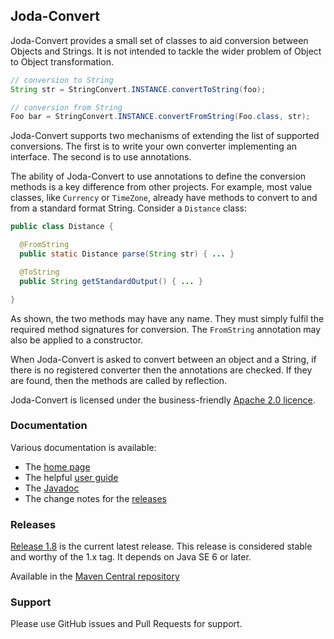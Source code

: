 Joda-Convert
------------

Joda-Convert provides a small set of classes to aid conversion between Objects and Strings.
It is not intended to tackle the wider problem of Object to Object transformation.

```java
// conversion to String
String str = StringConvert.INSTANCE.convertToString(foo);

// conversion from String
Foo bar = StringConvert.INSTANCE.convertFromString(Foo.class, str);
```

Joda-Convert supports two mechanisms of extending the list of supported conversions.
The first is to write your own converter implementing an interface.
The second is to use annotations.

The ability of Joda-Convert to use annotations to define the conversion methods is a key difference from other projects.
For example, most value classes, like <code>Currency</code> or <code>TimeZone</code>, already have methods
to convert to and from a standard format String.
Consider a <code>Distance</code> class:

```java
public class Distance {

  @FromString
  public static Distance parse(String str) { ... }

  @ToString
  public String getStandardOutput() { ... }

}
```

As shown, the two methods may have any name. They must simply fulfil the required method signatures for conversion.
The <code>FromString</code> annotation may also be applied to a constructor.

When Joda-Convert is asked to convert between an object and a String, if there is no registered converter
then the annotations are checked. If they are found, then the methods are called by reflection.

Joda-Convert is licensed under the business-friendly [Apache 2.0 licence](http://www.joda.org/joda-convert/license.html).


### Documentation
Various documentation is available:

* The [home page](http://www.joda.org/joda-convert/)
* The helpful [user guide](http://www.joda.org/joda-convert/userguide.html)
* The [Javadoc](http://www.joda.org/joda-convert/apidocs/index.html)
* The change notes for the [releases](http://www.joda.org/joda-convert/changes-report.html)


### Releases
[Release 1.8](http://www.joda.org/joda-convert/download.html) is the current latest release.
This release is considered stable and worthy of the 1.x tag.
It depends on Java SE 6 or later.

Available in the [Maven Central repository](http://search.maven.org/#artifactdetails|org.joda|joda-convert|1.8|jar)


### Support
Please use GitHub issues and Pull Requests for support.
